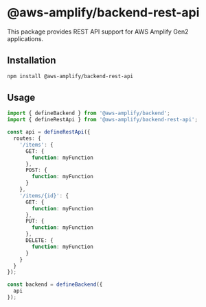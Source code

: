 # @aws-amplify/backend-rest-api

This package provides REST API support for AWS Amplify Gen2 applications.

## Installation

```bash
npm install @aws-amplify/backend-rest-api
```

## Usage

```typescript
import { defineBackend } from '@aws-amplify/backend';
import { defineRestApi } from '@aws-amplify/backend-rest-api';

const api = defineRestApi({
  routes: {
    '/items': {
      GET: {
        function: myFunction
      },
      POST: {
        function: myFunction
      }
    },
    '/items/{id}': {
      GET: {
        function: myFunction
      },
      PUT: {
        function: myFunction
      },
      DELETE: {
        function: myFunction
      }
    }
  }
});

const backend = defineBackend({
  api
});
```